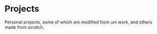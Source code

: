 # Projects
Personal projects, some of which are modified from uni work, and others made from scratch. 
